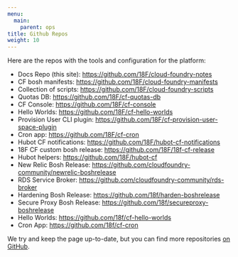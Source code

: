 ```yaml
---
menu:
  main:
    parent: ops
title: Github Repos
weight: 10
---
```


Here are the repos with the tools and configuration for the platform:

- Docs Repo (this site): https://github.com/18F/cloud-foundry-notes
- CF bosh manifests: https://github.com/18F/cloud-foundry-manifests
- Collection of scripts: https://github.com/18F/cloud-foundry-scripts
- Quotas DB: https://github.com/18F/cf-quotas-db
- CF Console: https://github.com/18F/cf-console
- Hello Worlds: https://github.com/18F/cf-hello-worlds
- Provision User CLI plugin: https://github.com/18F/cf-provision-user-space-plugin
- Cron app: https://github.com/18F/cf-cron
- Hubot CF notifications: https://github.com/18F/hubot-cf-notifications
- 18F CF custom bosh release: https://github.com/18F/18f-cf-release
- Hubot helpers: https://github.com/18F/hubot-cf
- New Relic Bosh Release: https://github.com/cloudfoundry-community/newrelic-boshrelease
- RDS Service Broker: https://github.com/cloudfoundry-community/rds-broker
- Hardening Bosh Release: https://github.com/18f/harden-boshrelease
- Secure Proxy Bosh Release: https://github.com/18f/secureproxy-boshrelease
- Hello Worlds: https://github.com/18f/cf-hello-worlds
- Cron App: https://github.com/18f/cf-cron

We try and keep the page up-to-date, but you can find more repositories [on GitHub](https://github.com/search?o=desc&q=user%3A18F+%28cf+OR+cg+OR+%22cloud+foundry%22+OR+cloud.gov%29+NOT+cfn&ref=searchresults&s=updated&type=Repositories&utf8=%E2%9C%93).
